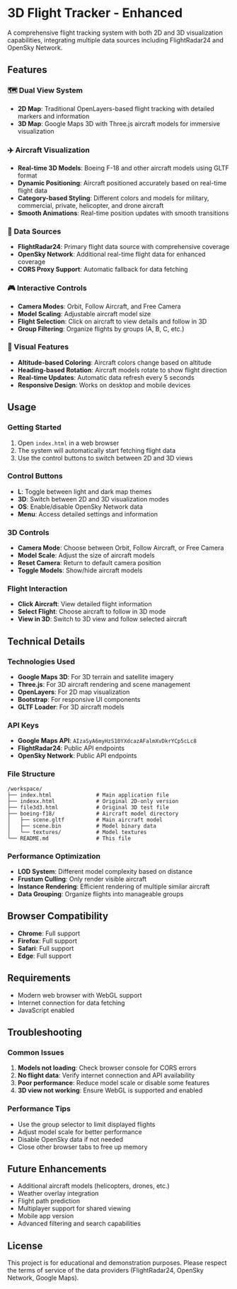 # 3D Flight Tracker - Enhanced

A comprehensive flight tracking system with both 2D and 3D visualization capabilities, integrating multiple data sources including FlightRadar24 and OpenSky Network.

## Features

### 🗺️ Dual View System
- **2D Map**: Traditional OpenLayers-based flight tracking with detailed markers and information
- **3D Map**: Google Maps 3D with Three.js aircraft models for immersive visualization

### ✈️ Aircraft Visualization
- **Real-time 3D Models**: Boeing F-18 and other aircraft models using GLTF format
- **Dynamic Positioning**: Aircraft positioned accurately based on real-time flight data
- **Category-based Styling**: Different colors and models for military, commercial, private, helicopter, and drone aircraft
- **Smooth Animations**: Real-time position updates with smooth transitions

### 📡 Data Sources
- **FlightRadar24**: Primary flight data source with comprehensive coverage
- **OpenSky Network**: Additional real-time flight data for enhanced coverage
- **CORS Proxy Support**: Automatic fallback for data fetching

### 🎮 Interactive Controls
- **Camera Modes**: Orbit, Follow Aircraft, and Free Camera
- **Model Scaling**: Adjustable aircraft model size
- **Flight Selection**: Click on aircraft to view details and follow in 3D
- **Group Filtering**: Organize flights by groups (A, B, C, etc.)

### 🎨 Visual Features
- **Altitude-based Coloring**: Aircraft colors change based on altitude
- **Heading-based Rotation**: Aircraft models rotate to show flight direction
- **Real-time Updates**: Automatic data refresh every 5 seconds
- **Responsive Design**: Works on desktop and mobile devices

## Usage

### Getting Started
1. Open `index.html` in a web browser
2. The system will automatically start fetching flight data
3. Use the control buttons to switch between 2D and 3D views

### Control Buttons
- **L**: Toggle between light and dark map themes
- **3D**: Switch between 2D and 3D visualization modes
- **OS**: Enable/disable OpenSky Network data
- **Menu**: Access detailed settings and information

### 3D Controls
- **Camera Mode**: Choose between Orbit, Follow Aircraft, or Free Camera
- **Model Scale**: Adjust the size of aircraft models
- **Reset Camera**: Return to default camera position
- **Toggle Models**: Show/hide aircraft models

### Flight Interaction
- **Click Aircraft**: View detailed flight information
- **Select Flight**: Choose aircraft to follow in 3D mode
- **View in 3D**: Switch to 3D view and follow selected aircraft

## Technical Details

### Technologies Used
- **Google Maps 3D**: For 3D terrain and satellite imagery
- **Three.js**: For 3D aircraft rendering and scene management
- **OpenLayers**: For 2D map visualization
- **Bootstrap**: For responsive UI components
- **GLTF Loader**: For 3D aircraft models

### API Keys
- **Google Maps API**: `AIzaSyA6myHzS10YXdcazAFalmXvDkrYCp5cLc8`
- **FlightRadar24**: Public API endpoints
- **OpenSky Network**: Public API endpoints

### File Structure
```
/workspace/
├── index.html              # Main application file
├── indexx.html             # Original 2D-only version
├── file3d3.html            # Original 3D test file
├── boeing-f18/             # Aircraft model directory
│   ├── scene.gltf          # Main aircraft model
│   ├── scene.bin           # Model binary data
│   └── textures/           # Model textures
└── README.md               # This file
```

### Performance Optimization
- **LOD System**: Different model complexity based on distance
- **Frustum Culling**: Only render visible aircraft
- **Instance Rendering**: Efficient rendering of multiple similar aircraft
- **Data Grouping**: Organize flights into manageable groups

## Browser Compatibility
- **Chrome**: Full support
- **Firefox**: Full support
- **Safari**: Full support
- **Edge**: Full support

## Requirements
- Modern web browser with WebGL support
- Internet connection for data fetching
- JavaScript enabled

## Troubleshooting

### Common Issues
1. **Models not loading**: Check browser console for CORS errors
2. **No flight data**: Verify internet connection and API availability
3. **Poor performance**: Reduce model scale or disable some features
4. **3D view not working**: Ensure WebGL is supported and enabled

### Performance Tips
- Use the group selector to limit displayed flights
- Adjust model scale for better performance
- Disable OpenSky data if not needed
- Close other browser tabs to free up memory

## Future Enhancements
- Additional aircraft models (helicopters, drones, etc.)
- Weather overlay integration
- Flight path prediction
- Multiplayer support for shared viewing
- Mobile app version
- Advanced filtering and search capabilities

## License
This project is for educational and demonstration purposes. Please respect the terms of service of the data providers (FlightRadar24, OpenSky Network, Google Maps).